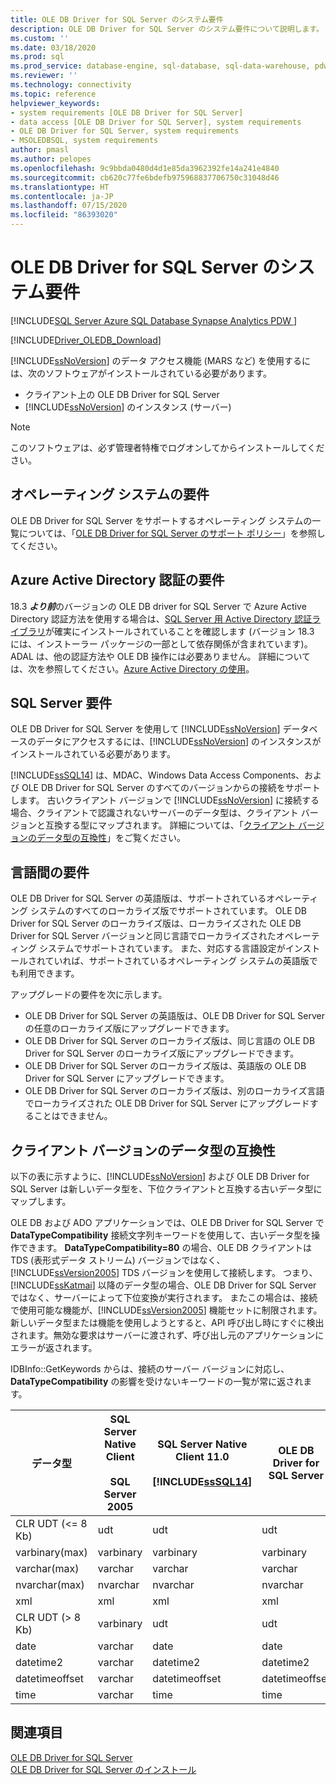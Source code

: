 ```yaml
---
title: OLE DB Driver for SQL Server のシステム要件
description: OLE DB Driver for SQL Server のシステム要件について説明します。
ms.custom: ''
ms.date: 03/18/2020
ms.prod: sql
ms.prod_service: database-engine, sql-database, sql-data-warehouse, pdw
ms.reviewer: ''
ms.technology: connectivity
ms.topic: reference
helpviewer_keywords:
- system requirements [OLE DB Driver for SQL Server]
- data access [OLE DB Driver for SQL Server], system requirements
- OLE DB Driver for SQL Server, system requirements
- MSOLEDBSQL, system requirements
author: pmasl
ms.author: pelopes
ms.openlocfilehash: 9c9bbda0480d4d1e85da3962392fe14a241e4840
ms.sourcegitcommit: cb620c77fe6bdefb975968837706750c31048d46
ms.translationtype: HT
ms.contentlocale: ja-JP
ms.lasthandoff: 07/15/2020
ms.locfileid: "86393020"
---
```

# <a name="system-requirements-for-ole-db-driver-for-sql-server"></a>OLE DB Driver for SQL Server のシステム要件

[!INCLUDE[SQL Server Azure SQL Database Synapse Analytics PDW ](../../includes/applies-to-version/sql-asdb-asdbmi-asa-pdw.md)]

[!INCLUDE[Driver_OLEDB_Download](../../includes/driver_oledb_download.md)]

[!INCLUDE[ssNoVersion](../../includes/ssnoversion-md.md)] のデータ アクセス機能 (MARS など) を使用するには、次のソフトウェアがインストールされている必要があります。  

* クライアント上の OLE DB Driver for SQL Server  
* [!INCLUDE[ssNoVersion](../../includes/ssnoversion-md.md)] のインスタンス (サーバー)

> [!NOTE]  
> このソフトウェアは、必ず管理者特権でログオンしてからインストールしてください。  

## <a name="operating-system-requirements"></a>オペレーティング システムの要件  

OLE DB Driver for SQL Server をサポートするオペレーティング システムの一覧については、「[OLE DB Driver for SQL Server のサポート ポリシー](../oledb/applications/support-policies-for-oledb-driver-for-sql-server.md)」を参照してください。  

## <a name="azure-active-directory-authentication-requirements"></a>Azure Active Directory 認証の要件  

18.3 ***より前***のバージョンの OLE DB driver for SQL Server で Azure Active Directory 認証方法を使用する場合は、[SQL Server 用 Active Directory 認証ライブラリ](https://go.microsoft.com/fwlink/?LinkID=513072)が確実にインストールされていることを確認します (バージョン 18.3 には、インストーラー パッケージの一部として依存関係が含まれています)。ADAL は、他の認証方法や OLE DB 操作には必要ありません。 詳細については、次を参照してください。[Azure Active Directory の使用](features/using-azure-active-directory.md)。

## <a name="sql-server-requirements"></a>SQL Server 要件  

OLE DB Driver for SQL Server を使用して [!INCLUDE[ssNoVersion](../../includes/ssnoversion-md.md)] データベースのデータにアクセスするには、[!INCLUDE[ssNoVersion](../../includes/ssnoversion-md.md)] のインスタンスがインストールされている必要があります。  

[!INCLUDE[ssSQL14](../../includes/sssql14-md.md)] は、MDAC、Windows Data Access Components、および OLE DB Driver for SQL Server のすべてのバージョンからの接続をサポートします。 古いクライアント バージョンで [!INCLUDE[ssNoVersion](../../includes/ssnoversion-md.md)] に接続する場合、クライアントで認識されないサーバーのデータ型は、クライアント バージョンと互換する型にマップされます。 詳細については、「[クライアント バージョンのデータ型の互換性](#data-type-compatibility-for-client-versions)」をご覧ください。  

## <a name="cross-language-requirements"></a>言語間の要件  

OLE DB Driver for SQL Server の英語版は、サポートされているオペレーティング システムのすべてのローカライズ版でサポートされています。 OLE DB Driver for SQL Server のローカライズ版は、ローカライズされた OLE DB Driver for SQL Server バージョンと同じ言語でローカライズされたオペレーティング システムでサポートされています。 また、対応する言語設定がインストールされていれば、サポートされているオペレーティング システムの英語版でも利用できます。  

アップグレードの要件を次に示します。  

* OLE DB Driver for SQL Server の英語版は、OLE DB Driver for SQL Server の任意のローカライズ版にアップグレードできます。  
* OLE DB Driver for SQL Server のローカライズ版は、同じ言語の OLE DB Driver for SQL Server のローカライズ版にアップグレードできます。  
* OLE DB Driver for SQL Server のローカライズ版は、英語版の OLE DB Driver for SQL Server にアップグレードできます。  
* OLE DB Driver for SQL Server のローカライズ版は、別のローカライズ言語でローカライズされた OLE DB Driver for SQL Server にアップグレードすることはできません。  

## <a name="data-type-compatibility-for-client-versions"></a>クライアント バージョンのデータ型の互換性  

以下の表に示すように、[!INCLUDE[ssNoVersion](../../includes/ssnoversion-md.md)] および OLE DB Driver for SQL Server は新しいデータ型を、下位クライアントと互換する古いデータ型にマップします。  

OLE DB および ADO アプリケーションでは、OLE DB Driver for SQL Server で **DataTypeCompatibility** 接続文字列キーワードを使用して、古いデータ型を操作できます。 **DataTypeCompatibility=80** の場合、OLE DB クライアントは TDS (表形式データ ストリーム) バージョンではなく、[!INCLUDE[ssVersion2005](../../includes/ssversion2005-md.md)] TDS バージョンを使用して接続します。 つまり、[!INCLUDE[ssKatmai](../../includes/sskatmai-md.md)] 以降のデータ型の場合、OLE DB Driver for SQL Server ではなく、サーバーによって下位変換が実行されます。 またこの場合は、接続で使用可能な機能が、[!INCLUDE[ssVersion2005](../../includes/ssversion2005-md.md)] 機能セットに制限されます。 新しいデータ型または機能を使用しようとすると、API 呼び出し時にすぐに検出されます。無効な要求はサーバーに渡されず、呼び出し元のアプリケーションにエラーが返されます。  

IDBInfo::GetKeywords からは、接続のサーバー バージョンに対応し、**DataTypeCompatibility** の影響を受けないキーワードの一覧が常に返されます。  

|データ型|SQL Server Native Client<br /><br />SQL Server 2005|SQL Server Native Client 11.0<br /><br /> [!INCLUDE[ssSQL14](../../includes/sssql14-md.md)]|OLE DB Driver for SQL Server|Windows Data Access Components、MDAC、<br /><br /> DataTypeCompatibility=80 を使用する OLE DB Driver for SQL Server OLE DB アプリケーション|  
|---------------|--------------------------------------------------|-------------------------------------------------------------|-------------------------------------------------------------|-------------------------------------------------------------------------------------------------------------------------------|  
|CLR UDT (\<= 8 Kb)|udt|udt|udt|Varbinary|  
|varbinary(max)|varbinary|varbinary|varbinary|Image|  
|varchar(max)|varchar|varchar|varchar|Text|  
|nvarchar(max)|nvarchar|nvarchar|nvarchar|Ntext|  
|xml|xml|xml|xml|Ntext|  
|CLR UDT (> 8 Kb)|varbinary|udt|udt|Image|  
|date|varchar|date|date|Varchar|  
|datetime2|varchar|datetime2|datetime2|Varchar|  
|datetimeoffset|varchar|datetimeoffset|datetimeoffset|Varchar|  
|time|varchar|time|time|Varchar|  

## <a name="see-also"></a>関連項目  

[OLE DB Driver for SQL Server](../oledb/oledb-driver-for-sql-server.md)  
[OLE DB Driver for SQL Server のインストール](../oledb/applications/installing-oledb-driver-for-sql-server.md)  
